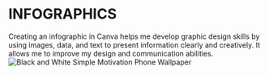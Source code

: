 # INFOGRAPHICS
Creating an infographic in Canva helps me develop graphic design skills by using images, data, and text to present information clearly and creatively. It allows me to improve my design and communication abilities.
![Black and White Simple Motivation Phone Wallpaper](https://github.com/user-attachments/assets/687599f7-2811-46eb-a7ca-bcc21819fbfe)
